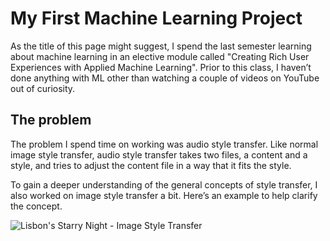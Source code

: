 # My First Machine Learning Project 
As the title of this page might suggest, I spend the last semester learning about machine learning in an elective module called "Creating Rich User Experiences with Applied Machine Learning". Prior to this class, I haven’t done anything with ML other than watching a couple of videos on YouTube out of curiosity.

## The problem
The problem I spend time on working was audio style transfer. Like normal image style transfer, audio style transfer takes two files, a content and a style, and tries to adjust the content file in a way that it fits the style.

To gain a deeper understanding of the general concepts of style transfer, I also worked on image style transfer a bit. Here’s an example to help clarify the concept.

![Lisbon's Starry Night - Image Style Transfer](https://notadvisable.github.io/audio_style_transfer/assets/imageStyleTransfer.png)
